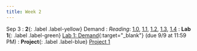 ```yaml
---
title: Week 2
---
```


Sep 3
: **2**{: .label .label-yellow} Demand
: *Reading*: [1.0](https://data-88e.github.io/textbook/content/01-demand/index.html), [1.1](https://data-88e.github.io/textbook/content/01-demand/01-demand.html), [1.2](https://data-88e.github.io/textbook/content/01-demand/02-example.html), [1.3](https://data-88e.github.io/textbook/content/01-demand/03-log-log.html), [1.4](https://data-88e.github.io/textbook/content/01-demand/04-elasticity.html)
: **Lab 1**{: .label .label-green} [Lab 1: Demand](https://datahub.berkeley.edu/hub/user-redirect/git-pull?repo=https%3A%2F%2Fgithub.com%2Fdata-88e%2Ffa25-student&branch=main&urlpath=lab%2Ftree%2Ffa25-student%2Flab%2Fstudent%2Flab01.ipynb){:target="_blank"} (due 9/9 at 11:59 PM)
: **Project**{: .label .label-blue} [Project 1](https://datahub.berkeley.edu/)
